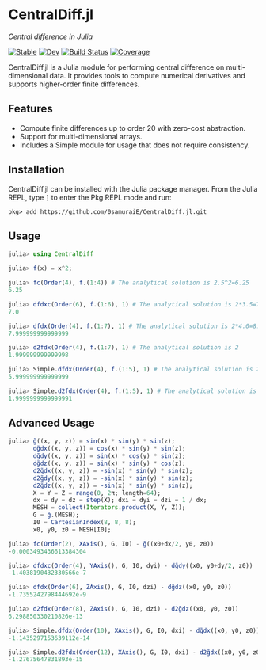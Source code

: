# CentralDiff.jl

*Central difference in Julia*

[![Stable](https://img.shields.io/badge/docs-stable-blue.svg)](https://0samuraiE.github.io/CentralDiff.jl/stable/)
[![Dev](https://img.shields.io/badge/docs-dev-blue.svg)](https://0samuraiE.github.io/CentralDiff.jl/dev/)
[![Build Status](https://github.com/0samuraiE/CentralDiff.jl/actions/workflows/CI.yml/badge.svg?branch=master)](https://github.com/0samuraiE/CentralDiff.jl/actions/workflows/CI.yml?query=branch%3Amaster)
[![Coverage](https://codecov.io/gh/0samuraiE/CentralDiff.jl/branch/master/graph/badge.svg)](https://codecov.io/gh/0samuraiE/CentralDiff.jl)

CentralDiff.jl is a Julia module for performing central difference on multi-dimensional data. It provides tools to compute numerical derivatives and supports higher-order finite differences.

## Features

- Compute finite differences up to order 20 with zero-cost abstraction.
- Support for multi-dimensional arrays.
- Includes a Simple module for usage that does not require consistency.

## Installation

CentralDiff.jl can be installed with the Julia package manager. From the Julia REPL, type `]` to
enter the Pkg REPL mode and run:
```
pkg> add https://github.com/0samuraiE/CentralDiff.jl.git
```

## Usage
```julia
julia> using CentralDiff

julia> f(x) = x^2;

julia> fc(Order(4), f.(1:4)) # The analytical solution is 2.5^2=6.25
6.25

julia> dfdxc(Order(6), f.(1:6), 1) # The analytical solution is 2*3.5=7.0
7.0

julia> dfdx(Order(4), f.(1:7), 1) # The analytical solution is 2*4.0=8.0
7.999999999999999

julia> d2fdx(Order(4), f.(1:7), 1) # The analytical solution is 2
1.999999999999998

julia> Simple.dfdx(Order(4), f.(1:5), 1) # The analytical solution is 2*3.0=6.0
5.999999999999999

julia> Simple.d2fdx(Order(4), f.(1:5), 1) # The analytical solution is 2
1.9999999999999991
```

## Advanced Usage
```julia
julia> g̃((x, y, z)) = sin(x) * sin(y) * sin(z);
       dg̃dx((x, y, z)) = cos(x) * sin(y) * sin(z);
       dg̃dy((x, y, z)) = sin(x) * cos(y) * sin(z);
       dg̃dz((x, y, z)) = sin(x) * sin(y) * cos(z);
       d2g̃dx((x, y, z)) = -sin(x) * sin(y) * sin(z);
       d2g̃dy((x, y, z)) = -sin(x) * sin(y) * sin(z);
       d2g̃dz((x, y, z)) = -sin(x) * sin(y) * sin(z);
       X = Y = Z = range(0, 2π; length=64);
       dx = dy = dz = step(X); dxi = dyi = dzi = 1 / dx;
       MESH = collect(Iterators.product(X, Y, Z));
       G = g̃.(MESH);
       I0 = CartesianIndex(8, 8, 8);
       x0, y0, z0 = MESH[I0];

julia> fc(Order(2), XAxis(), G, I0) - g̃((x0+dx/2, y0, z0))
-0.0003493436613384304

julia> dfdxc(Order(4), YAxis(), G, I0, dyi) - dg̃dy((x0, y0+dy/2, z0))
-1.4038190432330566e-7

julia> dfdx(Order(6), ZAxis(), G, I0, dzi) - dg̃dz((x0, y0, z0))
-1.7355242798444692e-9

julia> d2fdx(Order(8), ZAxis(), G, I0, dzi) - d2g̃dz((x0, y0, z0))
6.298850330210826e-13

julia> Simple.dfdx(Order(10), XAxis(), G, I0, dxi) - dg̃dx((x0, y0, z0))
-1.1435297153639112e-14

julia> Simple.d2fdx(Order(12), XAxis(), G, I0, dxi) - d2g̃dx((x0, y0, z0))
-1.27675647831893e-15
```
